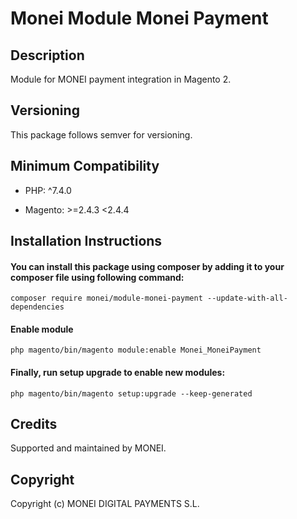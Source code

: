 # Monei Module Monei Payment

## Description
Module for MONEI payment integration in Magento 2.

## Versioning
This package follows semver for versioning.

## Minimum Compatibility
- PHP: ^7.4.0

- Magento: >=2.4.3 <2.4.4

## Installation Instructions
#### You can install this package using composer by adding it to your composer file using following command:

`composer require monei/module-monei-payment --update-with-all-dependencies`

#### Enable module 

`php magento/bin/magento module:enable Monei_MoneiPayment`

#### Finally, run setup upgrade to enable new modules:

`php magento/bin/magento setup:upgrade --keep-generated`

## Credits
Supported and maintained by MONEI.

## Copyright
Copyright (c) MONEI DIGITAL PAYMENTS S.L.
